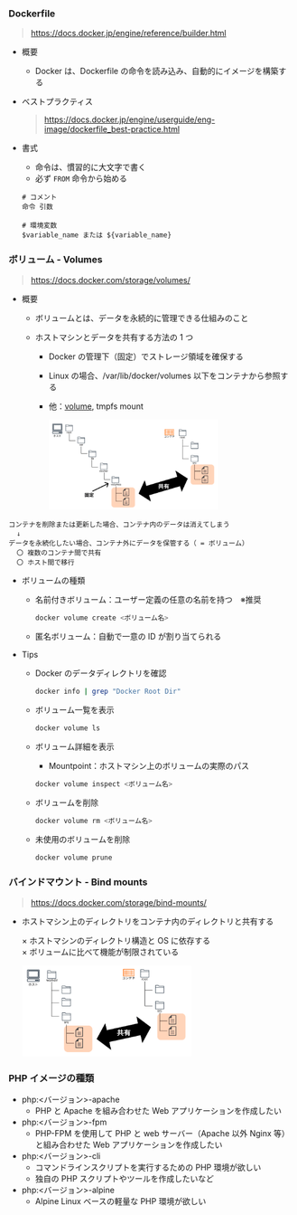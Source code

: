 ### Dockerfile

> https://docs.docker.jp/engine/reference/builder.html

- 概要

  - Docker は、Dockerfile の命令を読み込み、自動的にイメージを構築する

- ベストプラクティス

  > https://docs.docker.jp/engine/userguide/eng-image/dockerfile_best-practice.html

- 書式

  - 命令は、慣習的に大文字で書く
  - 必ず `FROM` 命令から始める

  ```text
  # コメント
  命令 引数

  # 環境変数
  $variable_name または ${variable_name}
  ```

### ボリューム - Volumes

> https://docs.docker.com/storage/volumes/

- 概要

  - ボリュームとは、データを永続的に管理できる仕組みのこと
  - ホストマシンとデータを共有する方法の 1 つ

    - Docker の管理下（固定）でストレージ領域を確保する
    - Linux の場合、/var/lib/docker/volumes 以下をコンテナから参照する
    - 他：[volume](#バインドマウント---bind-mounts), tmpfs mount

      <img src="images/image-2.png" width="300">

```
コンテナを削除または更新した場合、コンテナ内のデータは消えてしまう
  ↓
データを永続化したい場合、コンテナ外にデータを保管する（ = ボリューム）
  〇 複数のコンテナ間で共有
  〇 ホスト間で移行
```

- ボリュームの種類

  - 名前付きボリューム：ユーザー定義の任意の名前を持つ　※推奨

    ```bash
    docker volume create <ボリューム名>
    ```

  - 匿名ボリューム：自動で一意の ID が割り当てられる

- Tips

  - Docker のデータディレクトリを確認

    ```bash
    docker info | grep "Docker Root Dir"
    ```

  - ボリューム一覧を表示

    ```bash
    docker volume ls
    ```

  - ボリューム詳細を表示

    - Mountpoint：ホストマシン上のボリュームの実際のパス

    ```bash
    docker volume inspect <ボリューム名>
    ```

  - ボリュームを削除

    ```bash
    docker volume rm <ボリューム名>
    ```

  - 未使用のボリュームを削除

    ```bash
    docker volume prune
    ```

### バインドマウント - Bind mounts

> https://docs.docker.com/storage/bind-mounts/

- ホストマシン上のディレクトリをコンテナ内のディレクトリと共有する

  × ホストマシンのディレクトリ構造と OS に依存する<br>
  × ボリュームに比べて機能が制限されている

  <img src="images/image-1.png" width="300">

### PHP イメージの種類

- php:<バージョン>-apache
  - PHP と Apache を組み合わせた Web アプリケーションを作成したい
- php:<バージョン>-fpm
  - PHP-FPM を使用して PHP と web サーバー（Apache 以外 Nginx 等）と組み合わせた Web アプリケーションを作成したい
- php:<バージョン>-cli
  - コマンドラインスクリプトを実行するための PHP 環境が欲しい
  - 独自の PHP スクリプトやツールを作成したいなど
- php:<バージョン>-alpine
  - Alpine Linux ベースの軽量な PHP 環境が欲しい
